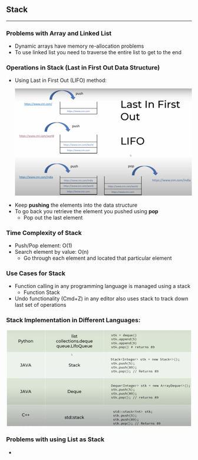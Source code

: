 ## Stack
---
### Problems with Array and Linked List
- Dynamic arrays have memory re-allocation problems
- To use linked list you need to traverse the entire list to get to the end
### Operations in Stack (Last in First Out Data Structure)
- Using Last in First Out (LIFO) method: <p align="center"><img src="Images/lifo.png" width="500"></p>
- Keep **pushing** the elements into the data structure
- To go back  you retrieve the element you pushed using **pop**
    - Pop out the last element
### Time Complexity of Stack
- Push/Pop element: O(1)
- Search element by value: O(n)
    - Go through each element and located that particular element
### Use Cases for Stack
- Function calling in any programming language is managed using a stack
    - Function Stack
- Undo functionality (Cmd+Z) in any editor also uses stack to track down last set of operations
### Stack Implementation in Different Languages: <p align="center"><img src="Images/stackLang.png" width="500"></p>
### Problems with using List as Stack
- 